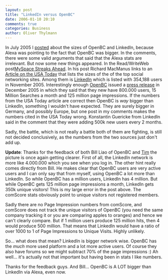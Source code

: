 ```yaml
---
layout: post
title: "LinkedIn versus OpenBC"
date: 2006-01-10 20:10
comments: true
categories: Business
author: Oliver Thylmann
---
```







In July 2005 I [posted](http://blog.thylmann.net/2005/07/openbc_bigger_t.html) about the sizes of OpenBC and LinkedIn, because Alexa was pointing to the fact that OpenBC was bigger. In the comments, there were some valid arguments that said that the Alexa stats are irrelevant. But now some new things appeared. In the Read/WriteWeb post[MySpace Streaks Ahead](http://www.readwriteweb.com/archives/latest_sns_numb.php). In his post Richard MacManus links to an [Article on the USA Today](http://www.usatoday.com/tech/news/2006-01-08-myspace-teens_x.htm?csp=34) that lists the sizes of the of the top social networking sites. Among them is [LinkedIn](http://www.linkedin.com/) which is listed with 354,188 users in November 2005. Interestingly enough [OpenBC](http://www.openbc.com/) issued a [press release](http://corporate.openbc.com/de/pressemitteilung/news/openbcs-popular-1.html) in December 2005 in which they said that they new have 800.000 users, 15 Million Searches a month and 125 million page impressions. If the numbers from the USA Today article are correct then OpenBC is *way* bigger than LinkedIn, something I wouldn't have expected. They are surely bigger in Germany, and possibly Europe, but one post in my comments makes the numbers cited in the USA Today wrong. Konstantin Guericke from LinkedIn said in the comment that they were adding 500k new users every 2 months.

Sadly, the battle, which is not really a battle both of them are fighting, is still not decided conclusively, as the numbers from the two sources just don't add up.

**Update**: Thanks for the feedback of both Bill Liao of OpenBC and [Tim](http://www.plansphere.com/) the picture is once again getting clearer. First of all, the LinkedIn network is more like 4.000.000 which you see when you log in. The other hint really comes directly from Bill. He makes clear that OpenBC users are very active users and I can only say  that from myself, using OpenBC a lot more than LinkedIn. So while OpenBC has a million users, LinkedIn has 4 million. But while OpenBC gets 125 million page impressions a month, LinkedIn gets 350k unique visitors! This is my large error in the post above. The comScore stats obviously point to unique visitors not registered members.

Sadly there are no Page Impression numbers from comScore, and comScore does not track the unique visitors of OpenBC (you need the same company tracking it or you are comparing apples to oranges) and hence we can't clearly compare. But if 1 million users produce 125 million hits, then 4 would produce 500 million. That means that LinkedIn would have a ratio of over 1000 to 1 of Page Impressions to Unique Visits. Highly unlikely.

So... what does that mean? LinkedIn is bigger network wise. OpenBC has the *much* more used platform and a lot more active users. Of course they also have forums so we might subtract 70% of the page impressions :) Ah well... it's actually not that important but having been in stats I like numbers.

Thanks for the feedback guys. And Bill... OpenBC is A LOT bigger than LinkedIn via Alexa, even now.









